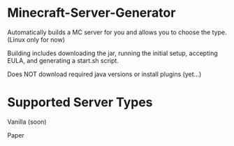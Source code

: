 # Minecraft-Server-Generator

Automatically builds a MC server for you and allows you to choose the type. (Linux only for now)

Building includes downloading the jar, running the initial setup, accepting EULA, and generating a start.sh script. 

Does NOT download required java versions or install plugins (yet...)

# Supported Server Types

Vanilla (soon)

Paper 
